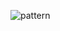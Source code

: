 ![pattern](https://github.com/wdeus/bertoti/assets/111614619/c1aede01-62c0-484e-aa33-6803f936e346)

